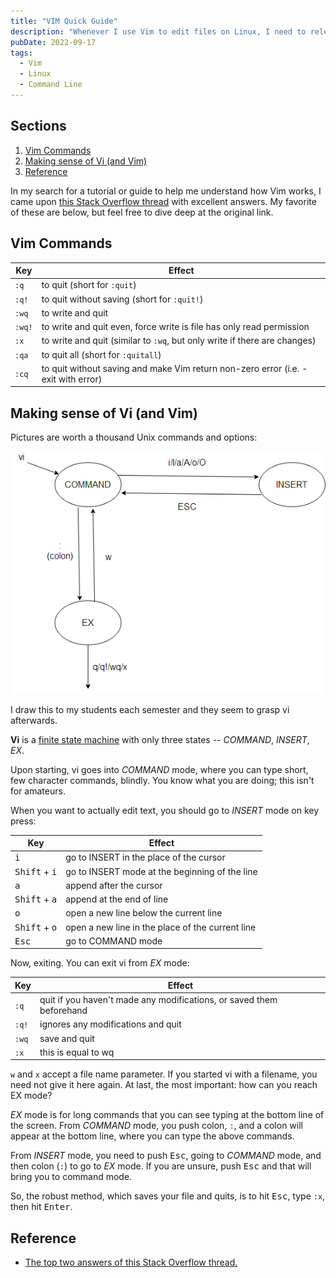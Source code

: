 ```yaml
---
title: "VIM Quick Guide"
description: "Whenever I use Vim to edit files on Linux, I need to relearn how to use it. Years ago I found a thread on Stack Overflow with two simple and extremely useful answers that helped me make sense of Vim. So here it is."
pubDate: 2022-09-17
tags:
  - Vim
  - Linux
  - Command Line
---
```


## Sections

1. [Vim Commands](#cmd)
2. [Making sense of Vi (and Vim)](#vi)
3. [Reference](#ref)

<div id='cmd'/>

In my search for a tutorial or guide to help me understand how Vim works, I came upon <a href="https://stackoverflow.com/questions/11828270/how-do-i-exit-vim" target="blank">this Stack Overflow thread</a> with excellent answers. My favorite of these are below, but feel free to dive deep at the original link.

## Vim Commands

| Key    | Effect                                                                             |
| ------ | ---------------------------------------------------------------------------------- |
| `:q`   | to quit (short for `:quit`)                                                        |
| `:q!`  | to quit without saving (short for `:quit!`)                                        |
| `:wq`  | to write and quit                                                                  |
| `:wq!` | to write and quit even, force write is file has only read permission               |
| `:x`   | to write and quit (similar to `:wq`, but only write if there are changes)          |
| `:qa`  | to quit all (short for `:quitall`)                                                 |
| `:cq`  | to quit without saving and make Vim return non-zero error (i.e. - exit with error) |

<div id='vi'/>

## Making sense of Vi (and Vim)

Pictures are worth a thousand Unix commands and options:

[![Vi Diagram](../../img/vim.png)](../../img/vim.png)

I draw this to my students each semester and they seem to grasp vi afterwards.

**Vi** is a <a href="https://en.wikipedia.org/wiki/Finite-state_machine" target="_blank">finite state machine</a> with only three states -- _COMMAND_, _INSERT_, _EX_.

Upon starting, vi goes into _COMMAND_ mode, where you can type short, few character commands, blindly. You know what you are doing; this isn't for amateurs.

When you want to actually edit text, you should go to _INSERT_ mode on key press:

| Key                             | Effect                                           |
| ------------------------------- | ------------------------------------------------ |
| <kbd>i</kbd>                    | go to INSERT in the place of the cursor          |
| <kbd>Shift</kbd> + <kbd>i</kbd> | go to INSERT mode at the beginning of the line   |
| <kbd>a</kbd>                    | append after the cursor                          |
| <kbd>Shift</kbd> + <kbd>a</kbd> | append at the end of line                        |
| <kbd>o</kbd>                    | open a new line below the current line           |
| <kbd>Shift</kbd> + <kbd>o</kbd> | open a new line in the place of the current line |
| <kbd>Esc</kbd>                  | go to COMMAND mode                               |

Now, exiting. You can exit vi from _EX_ mode:

| Key   | Effect                                                               |
| ----- | -------------------------------------------------------------------- |
| `:q`  | quit if you haven't made any modifications, or saved them beforehand |
| `:q!` | ignores any modifications and quit                                   |
| `:wq` | save and quit                                                        |
| `:x`  | this is equal to wq                                                  |

`w` and `x` accept a file name parameter. If you started vi with a filename, you need not give it here again. At last, the most important: how can you reach EX mode?

_EX_ mode is for long commands that you can see typing at the bottom line of the screen. From _COMMAND_ mode, you push colon, <code>:</code>, and a colon will appear at the bottom line, where you can type the above commands.

From _INSERT_ mode, you need to push <kbd>Esc</kbd>, going to _COMMAND_ mode, and then colon (`:`) to go to _EX_ mode.
If you are unsure, push <kbd>Esc</kbd> and that will bring you to command mode.

So, the robust method, which saves your file and quits, is to hit <kbd>Esc</kbd>, type `:x`, then hit <kbd>Enter</kbd>.

<div id='ref'/>

## Reference

- <a href="https://stackoverflow.com/questions/11828270/how-do-i-exit-vim" target="blank">The top two answers of this Stack Overflow thread.</a>

